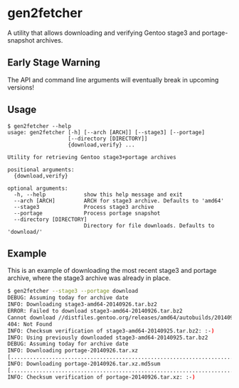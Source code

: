 # gen2fetcher
A utility that allows downloading and verifying Gentoo stage3 and portage-snapshot archives.


## Early Stage Warning
The API and command line arguments will eventually break in upcoming versions!

## Usage
```
$ gen2fetcher --help
usage: gen2fetcher [-h] [--arch [ARCH]] [--stage3] [--portage]
                   [--directory [DIRECTORY]]
                   {download,verify} ...

Utility for retrieving Gentoo stage3+portage archives

positional arguments:
  {download,verify}

optional arguments:
  -h, --help            show this help message and exit
  --arch [ARCH]         ARCH for stage3 archive. Defaults to 'amd64'
  --stage3              Process stage3 archive
  --portage             Process portage snapshot
  --directory [DIRECTORY]
                        Directory for file downloads. Defaults to 'download/'
```

## Example
This is an example of downloading the most recent stage3 and portage archive,
where the stage3 archive was already in place.

```bash
$ gen2fetcher --stage3 --portage download
DEBUG: Assuming today for archive date
INFO: Downloading stage3-amd64-20140926.tar.bz2
ERROR: Failed to download stage3-amd64-20140926.tar.bz2
Cannot download //distfiles.gentoo.org/releases/amd64/autobuilds/20140926/stage3-amd64-20140926.tar.bz2:
404: Not Found
INFO: Checksum verification of stage3-amd64-20140925.tar.bz2: :-)
INFO: Using previously downloaded stage3-amd64-20140925.tar.bz2
DEBUG: Assuming today for archive date
INFO: Downloading portage-20140926.tar.xz
[..................................................................................................]
INFO: Downloading portage-20140926.tar.xz.md5sum
[..................................................................................................]
INFO: Checksum verification of portage-20140926.tar.xz: :-)
```